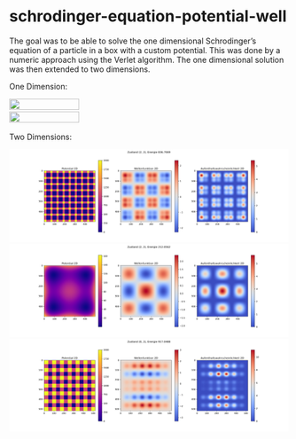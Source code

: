 # schrodinger-equation-potential-well
The goal was to be able to solve the one dimensional Schrodinger’s equation of a particle in a box with a custom potential. This was done by a numeric approach using the Verlet algorithm. The one dimensional solution was then extended to two dimensions.

One Dimension:

<img src="[url](https://raw.githubusercontent.com/lukaswittmann/schrodinger-equation-potential-well/main/examples_1d/example_2.png)" width="50%" height="50%">
<img src="[url](https://raw.githubusercontent.com/lukaswittmann/schrodinger-equation-potential-well/main/examples_1d/example_3.png)" width="50%" height="50%">


Two Dimensions:

![](https://raw.githubusercontent.com/lukaswittmann/schrodinger-equation-potential-well/main/examples_2d/2022-07-23%2010%3A35%3A21.321635state_2_2.png)
![](https://raw.githubusercontent.com/lukaswittmann/schrodinger-equation-potential-well/main/examples_2d/state_2_2.png)
![](https://raw.githubusercontent.com/lukaswittmann/schrodinger-equation-potential-well/main/examples_2d/state_0_2.png)
